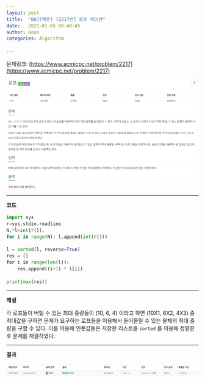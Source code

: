 ```yaml
---
layout: post
title:  "BOJ(백준) [2217번] 로프 파이썬"
date:   2021-01-05 00:48:45
author: Hoon
categories: Algorithm

---
```


문제링크: [https://www.acmicpc.net/problem/2217](https://www.acmicpc.net/problem/2217)

![로프문제.PNG](https://github.com/hoon-923/hoon-923.github.io/blob/main/_images/Algorithm/BOJ/2217/%EB%A1%9C%ED%94%84%EB%AC%B8%EC%A0%9C.PNG?raw=true)

----

**코드**

~~~python
import sys
r=sys.stdin.readline
N,*l=int(r()),
for i in range(N): l.append(int(r()))

l = sorted(l, reverse=True)
res = []
for i in range(len(l)):
	res.append((i+1) * l[i])

print(max(res))
~~~

----

**해설**

각 로프들이 버틸 수 있는 최대 중량들이 (10, 6, 4) 이라고 하면 (10X1, 6X2, 4X3) 중 최대값을 구하면 문제가 요구하는 로프들을 이용해서 들어올릴 수 있는 물체의 최대 중량을 구할 수 있다. 이를 이용해 인풋값들은 저장한 리스트를 `sorted` 를 이용해 정렬한 후 문제를 해결하였다.

----

**결과**

![로프결과.PNG](https://github.com/hoon-923/hoon-923.github.io/blob/main/_images/Algorithm/BOJ/2217/%EB%A1%9C%ED%94%84%EA%B2%B0%EA%B3%BC.PNG?raw=true)

